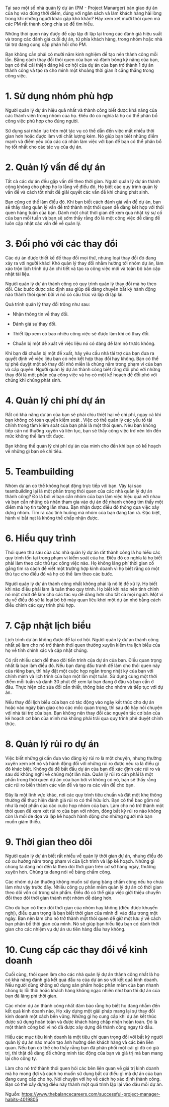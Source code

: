 Tại sao một số nhà quản lý dự án (PM - Project Manarger) bàn giao dự án của họ vào đúng thời điểm, đúng với ngân sách và làm khách hàng hài lòng trong khi những người khác gặp khó khăn? Hãy xem xét mười thói quen mà các PM rất thành công chia sẻ để tìm hiểu.

Những thói quen này được đề cập lặp đi lặp lại trong các đánh giá hiệu suất và trong các đánh giá cuối dự án, từ phía khách hàng, trong nhóm hoặc nhà tài trợ đang cung cấp phản hồi cho PM.

Bạn không cần phải có mười năm kinh nghiệm để tạo nên thành công mỗi lần. Bằng cách thay đổi thói quen của bạn và đánh bóng kỹ năng của bạn, bạn có thể cải thiện đáng kể cơ hội của dự án của bạn trở thành 1 dự án thành công và tạo ra cho mình một khoảng thời gian ít căng thẳng trong công việc.

# **1. Sử dụng nhóm phù hợp**

Người quản lý dự án hiệu quả nhất và thành công biết được khả năng của các thành viên trong nhóm của họ. Điều đó có nghĩa là họ có thể phân bổ công việc phù hợp cho đúng người.

Sử dụng sai nhân lực trên một tác vụ có thể dẫn đến việc mất nhiều thời gian hơn hoặc được làm với chất lượng kém. Nó giúp bạn biết những điểm mạnh và điểm yếu của các cá nhân làm việc với bạn để bạn có thể phân bổ họ tốt nhất cho các tác vụ của dự án.

# **2. Quản lý vấn đề dự án**

Tất cả các dự án đều gặp vấn đề theo thời gian. Người quản lý dự án thành công không cho phép họ lo lắng về điều đó. Họ biết các quy trình quản lý vấn đề và cách tốt nhất để giải quyết các vấn đề khi chúng phát sinh.

Bạn cũng có thể làm điều đó. Khi bạn biết cách đánh giá vấn đề dự án, bạn sẽ thấy rằng quản lý vấn đề trở thành một thói quen dễ dàng kết hợp với thói quen hàng tuần của bạn. Dành một chút thời gian để xem qua nhật ký sự cố của bạn mỗi tuần và bạn sẽ sớm thấy rằng đó là một công việc dễ dàng để luôn cập nhật các vấn đề về quản lý.

# **3. Đối phó với các thay đổi**

Các dự án được thiết kế để thay đổi mọi thứ, nhưng loại thay đổi đó đang xảy ra với người khác! Khó quản lý thay đổi nhằm hướng tới nhóm dự án, làm xáo trộn lịch trình dự án chi tiết và tạo ra công việc mới và toàn bộ bản cập nhật tài liệu.

Người quản lý dự án thành công có quy trình quản lý thay đổi mà họ theo dõi. Các bước được xác định sau giúp dễ dàng chuyển bất kỳ hành động nào thành thói quen bởi vì nó có cấu trúc và lặp đi lặp lại.

Quá trình quản lý thay đổi trông như sau:

* Nhận thông tin về thay đổi.

* Đánh giá sự thay đổi.

* Thiết lập xem có bao nhiêu công việc sẽ được làm khi có thay đổi.

* Chuẩn bị một đề xuất về việc liệu nó có đáng để làm nó trước không.

Khi bạn đã chuẩn bị một đề xuất, hãy yêu cầu nhà tài trợ của bạn đưa ra quyết định về việc liệu bạn có nên kết hợp thay đổi hay không. Bạn có thể tự phê duyệt một số thay đổi nhỏ miễn là chúng nằm trong phạm vi của bạn và cấp quyền. Người quản lý dự án thành công biết rằng đối phó với những thay đổi là một phần của công việc và họ có một kế hoạch để đối phó với chúng khi chúng phát sinh.

# **4. Quản lý chi phí dự án**

Rất có khả năng dự án của bạn sẽ phải chịu thiệt hại về chi phí, ngay cả khi bạn không có toàn quyền kiểm soát . Việc có thể quản lý các yếu tố tài chính trong tầm kiểm soát của bạn phải là một thói quen. Nếu bạn không tiếp cận nó thường xuyên và liên tục, bạn sẽ thấy công việc trở nên lớn đến mức không thể làm tốt được.

Bạn không thể quản lý chi phí dự án của mình cho đến khi bạn có kế hoạch về những gì bạn sẽ chi tiêu. 

# **5. Teambuilding**

Nhóm dự án có thể không hoạt động trực tiếp với bạn. Vậy tại sao teambuilding lại là một phần trong thói quen của các nhà quản lý dự án thành công? 
Đó là bởi vì bạn cần nhóm của bạn làm việc hiệu quả với nhau và bạn cần những cá nhân tham gia vào dự án để nhanh chóng tìm thấy một điểm mà họ tin tưởng lẫn nhau. Bạn nhận được điều đó thông qua việc xây dựng nhóm. Tìm ra các tình huống mà nhóm của bạn đang tan rã. Đặc biệt, hành vi bắt nạt là không thể chấp nhận được.

# **6. Hiểu quy trình**

Thói quen thứ sáu của các nhà quản lý dự án rất thành công là họ hiểu các quy trình tồn tại trong phạm vi kiểm soát của họ. Điều đó có nghĩa là họ biết phải làm theo các thủ tục công việc nào. Họ không lãng phí thời gian cố gắng tìm ra cách để viết một trường hợp kinh doanh vì họ biết rằng có một thủ tục cho điều đó và họ có thể làm theo các bước.

Người quản lý dự án thành công nhất không phải là nô lệ để xử lý. Họ biết khi nào điều phải làm là tuân theo quy trình. Họ biết khi nào nên tinh chỉnh nó một chút để làm cho các tác vụ dễ dàng hơn cho tất cả mọi người. Một ví dụ về điều đó sẽ là loại bỏ bộ máy quan liêu khỏi một dự án nhỏ bằng cách điều chỉnh các quy trình phù hợp.

# **7. Cập nhật lịch biểu**

Lịch trình dự án không được để lại cơ hội. Người quản lý dự án thành công nhất sẽ làm cho nó trở thành thói quen thường xuyên kiểm tra lịch biểu của họ về tính chính xác và cập nhật chúng.

Có rất nhiều cách để theo dõi tiến trình của dự án của bạn. Điều quan trọng nhất là bạn làm điều đó. Nếu bạn đang đấu tranh để làm cho thói quen này của riêng bạn, thì hãy đặt một cuộc họp ngắn trong nhật ký của bạn với chính mình và lịch trình của bạn một lần một tuần. Sử dụng cùng một thời điểm mỗi tuần và dành 30 phút để xem lại bạn đang ở đâu và bạn cần ở đâu. Thực hiện các sửa đổi cần thiết, thông báo cho nhóm và tiếp tục với dự án.

Nếu thay đổi lịch biểu của bạn có tác động vào ngày kết thúc cho dự án hoặc vào ngày bàn giao cho các mốc quan trọng, thì sau đó hãy nói chuyện với nhà tài trợ của bạn. Bạn không nên thay đổi các nguyên tắc cơ bản của kế hoạch cơ bản của mình mà không phải trải qua quy trình phê duyệt chính thức.

# **8. Quản lý rủi ro dự án**

Việc biết những gì cần đưa vào đăng ký rủi ro là một chuyện, nhưng thường xuyên xem xét nó và hành động đối với những rủi ro được nêu ra là điều gì đó khác biệt. Không đủ để bắt đầu dự án của bạn để xác định các rủi ro và sau đó không nghĩ về chúng một lần nữa. Quản lý rủi ro cần phải là một phần trong thói quen dự án của bạn bởi vì không có nó, bạn sẽ thấy rằng các rủi ro biến thành các vấn đề và tạo ra các vấn đề cho bạn.

Đây là một lĩnh vực khác, nơi các quy trình tiêu chuẩn và đặt một khe thông thường để thực hiện đánh giá rủi ro có thể hữu ích. Bạn có thể bao gồm nó như là một phần của các cuộc họp nhóm của bạn. Làm cho nó trở thành một thói quen để xem xét rủi ro của bạn với nhóm, đóng bất kỳ rủi ro nào không còn là mối đe dọa và lập kế hoạch hành động cho những người mà bạn muốn giảm thiểu.

# **9. Thời gian theo dõi**

Người quản lý dự án biết rất nhiều về quản lý thời gian dự án, nhưng điều đó có xu hướng nằm trong phạm vi của lịch trình và lập kế hoạch. Những gì chúng ta đang nói đến là theo dõi thời gian trên cơ sở hàng ngày, thường xuyên hơn. Chúng ta đang nói về bảng chấm công.

Các nhóm dự án thường không muốn sử dụng bảng chấm công nếu họ chưa làm như vậy trước đây. Nhiều công cụ phần mềm quản lý dự án có thời gian theo dõi vốn có trong sản phẩm. Điều đó có thể giúp việc giới thiệu chuyển đổi theo dõi thời gian thành một nhóm dễ dàng hơn.

Cho dù bạn có theo dõi thời gian của nhóm hay không (điều được khuyến nghị), điều quan trọng là bạn biết thời gian của mình đi vào đâu trong một ngày. Bạn nên làm cho nó trở thành một thói quen để giữ một lưu ý về cách bạn phân bổ thời gian của mình. Nó sẽ giúp bạn hiểu liệu bạn có dành thời gian cho các nhiệm vụ dự án ưu tiên hàng đầu hay không.
# **10. Cung cấp các thay đổi về kinh doanh**
Cuối cùng, thói quen làm cho các nhà quản lý dự án thành công nhất là họ có khả năng đánh giá kết quả đầu ra của dự án so với kết quả kinh doanh. Nếu người dùng không sử dụng sản phẩm hoặc phần mềm của bạn nhanh chóng bị lỗi thời hoặc khách hàng không ngạc nhiên như bạn thì dự án của bạn đã lãng phí thời gian.

Các nhóm dự án thành công nhất đảm bảo rằng họ biết họ đang nhắm đến kết quả kinh doanh nào. Họ xây dựng một giải pháp mang lại sự thay đổi kinh doanh một cách bền vững. Những gì họ cung cấp khi dự án kết thúc được sử dụng hoàn toàn và được khách hàng chấp nhận hoàn toàn. Đó là một thành công bởi vì nó đã được xây dựng để thành công ngay từ đầu.

Hiểu các mục tiêu kinh doanh là một tiêu chí quan trọng đối với bất kỳ người quản lý dự án nào muốn tạo ảnh hưởng đến khách hàng và các bên liên quan. Nếu bạn có thể cho thấy rằng bạn đã phân phối một cái gì đó có giá trị, thì thật dễ dàng để chứng minh tác động của bạn và giá trị mà bạn mang lại cho công ty.

Làm cho nó trở thành thói quen hỏi các bên liên quan về giá trị kinh doanh mà họ mong đợi và cách họ muốn sử dụng bất cứ điều gì mà dự án của bạn đang cung cấp cho họ. Nói chuyện với họ về cách họ xác định thành công. Bạn có thể xây dựng điều này thành một quá trình lặp lại vào đầu mỗi dự án.

Nguồn: https://www.thebalancecareers.com/successful-project-manager-habits-4019805